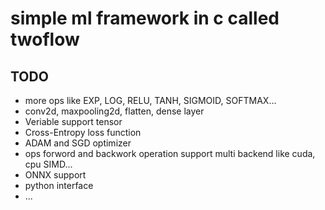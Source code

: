 # simple ml framework in c called twoflow


## TODO
* more ops like EXP, LOG, RELU, TANH, SIGMOID, SOFTMAX...
* conv2d, maxpooling2d, flatten, dense layer
* Veriable support tensor
* Cross-Entropy loss function
* ADAM and SGD optimizer
* ops forword and backwork operation support multi backend like cuda, cpu SIMD...
* ONNX support
* python interface
* ...
